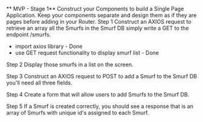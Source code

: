 ** MVP - Stage 1**
Construct your Components to build a Single Page Application. Keep your components separate and design them as if they are pages before adding in your Router.
Step 1
 Construct an AXIOS request to retrieve an array all the Smurfs in the Smurf DB simply write a GET to the endpoint /smurfs.
 - import axios library - Done
 - use GET request functionality to display smurf list - Done

Step 2
 Display those smurfs in a list on the screen.

Step 3
 Construct an AXIOS request to POST to add a Smurf to the Smurf DB you'll need all three fields.

Step 4
 Create a form that will allow users to add Smurfs to the Smurf DB.

Step 5
 If a Smurf is created correctly, you should see a response that is an array of Smurfs with unique id's assigned to each Smurf.
